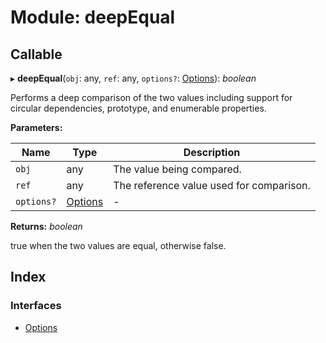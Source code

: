 
# Module: deepEqual

## Callable

▸ **deepEqual**(`obj`: any, `ref`: any, `options?`: [Options](../interfaces/deepequal.options.md)): *boolean*

Performs a deep comparison of the two values including support for circular dependencies, prototype, and enumerable properties.

**Parameters:**

Name | Type | Description |
------ | ------ | ------ |
`obj` | any | The value being compared. |
`ref` | any | The reference value used for comparison.  |
`options?` | [Options](../interfaces/deepequal.options.md) | - |

**Returns:** *boolean*

true when the two values are equal, otherwise false.

## Index

### Interfaces

* [Options](../interfaces/deepequal.options.md)

